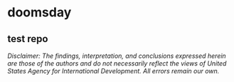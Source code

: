 # doomsday
test repo
---

*Disclaimer: The findings, interpretation, and conclusions expressed herein are those of the authors and do not necessarily reflect the views of United States Agency for International Development. All errors remain our own.*
